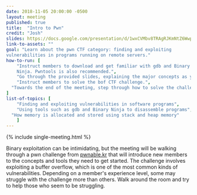 ```yaml
---
date: 2018-11-05 20:00:00 -0500
layout: meeting
published: true
title:  "Intro to Pwn"
credit: "Josh"
slides: https://docs.google.com/presentation/d/1wxCVMbv8TRAgRJKmNtZ6WwpgiQDoZ6MyUDfbSxvw6rE/edit#slide=id.g42d8f497e0_16_0)
link-to-assets: ""
goal: "Learn about the pwn CTF category: finding and exploiting
vulnerabilities in programs running on remote servers."
how-to-run: [
	"Instruct members to download and get familiar with gdb and Binary
	Ninja. Pwntools is also recommended.",
	"Go through the provided slides, explaining the major concepts as you go.",
	"Instruct members to solve the bof CTF challenge.",
  "Towards the end of the meeting, step through how to solve the challenge."
]
list-of-topics: [
	"Finding and exploiting vulnerabilities in software programs",
	"Using tools such as gdb and Binary Ninja to disassemble programs",
  "How memory is allocated and stored using stack and heap memory"
	]
---
```

{% include single-meeting.html  %}

Binary exploitation can be intimidating, but the meeting will be walking through a pwn challenge from [pwnable.kr](http://pwnable.kr/play.php) that will introduce new members to the concepts and tools they need to get started. The challenge involves exploiting a buffer overflow, which is one of the most common kinds of vulnerabilities. Depending on a member's experience level, some may struggle with the challenge more than others. Walk around the room and try to help those who seem to be struggling.
